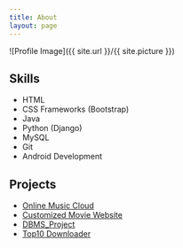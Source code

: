 ```yaml
---
title: About
layout: page
---
```

![Profile Image]({{ site.url }}/{{ site.picture }})

<p></p>

<h2>Skills</h2>

<ul class="skill-list">
	<li>HTML</li>
	<li>CSS Frameworks (Bootstrap)</li>
	<li>Java</li>
	<li>Python (Django)</li>
	<li>MySQL</li>
	<li>Git</li>
	<li>Android Development</li>
</ul>

<h2>Projects</h2>

<ul>
	<li><a href="https://github.com/shaurya96/Online-Music-Cloud">Online Music Cloud</a></li>
	<li><a href="https://github.com/shaurya96/Customized-Movie-Website">Customized Movie Website</a></li>
	<li><a href="https://github.com/shaurya96/DBMS_Project">DBMS_Project</a></li>
	<li><a href="https://github.com/shaurya96/Top10downloader">Top10 Downloader</a></li>
	
</ul>
